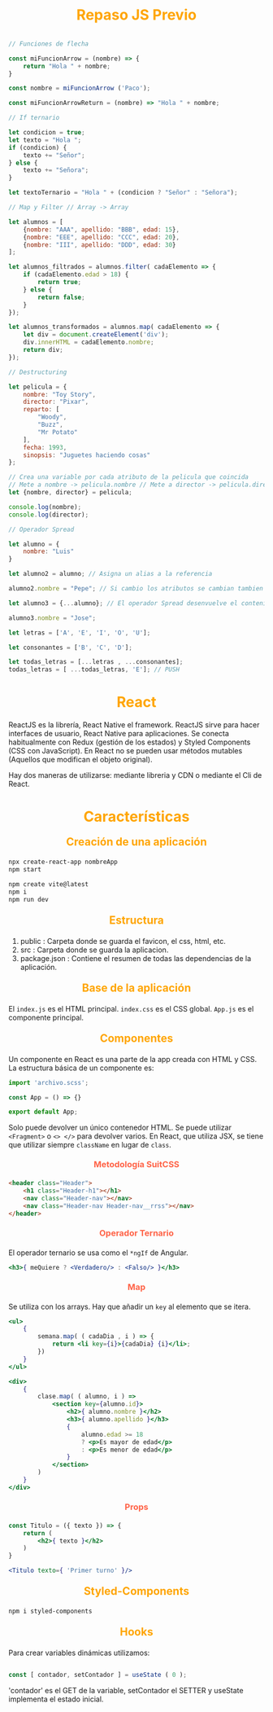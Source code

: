<style>
    .titulo {
        font-size: 20px;
    }
    h1 {
        text-align: center;
        font-weight: bold;
        color: orange;
    }
    h2 {
        font-weight: bold;
        text-align: center;
        margin: 20px;
        color: orange;
    }
    h3 {
        color: tomato;
        text-align: center;
        margin: 20px;
    }
    h4 {
        color: tomato;
        text-align: center;
        margin: 20px;
    }
    i {
        font-weight: bold;
    }
</style>

# Repaso JS Previo

```js

// Funciones de flecha

const miFuncionArrow = (nombre) => {
    return "Hola " + nombre;
}

const nombre = miFuncionArrow ('Paco');

const miFuncionArrowReturn = (nombre) => "Hola " + nombre;

// If ternario

let condicion = true;
let texto = "Hola ";
if (condicion) {
    texto += "Señor";
} else {
    texto += "Señora";
}

let textoTernario = "Hola " + (condicion ? "Señor" : "Señora");

// Map y Filter // Array -> Array

let alumnos = [
    {nombre: "AAA", apellido: "BBB", edad: 15},
    {nombre: "EEE", apellido: "CCC", edad: 20},
    {nombre: "III", apellido: "DDD", edad: 30}
];

let alumnos_filtrados = alumnos.filter( cadaElemento => {
    if (cadaElemento.edad > 18) {
        return true;
    } else {
        return false;
    }
});

let alumnos_transformados = alumnos.map( cadaElemento => {
    let div = document.createElement('div');
    div.innerHTML = cadaElemento.nombre;
    return div;
});

// Destructuring

let pelicula = {
    nombre: "Toy Story",
    director: "Pixar",
    reparto: [
        "Woody",
        "Buzz",
        "Mr Potato"
    ],
    fecha: 1993,
    sinopsis: "Juguetes haciendo cosas"
};

// Crea una variable por cada atributo de la pelicula que coincida
// Mete a nombre -> pelicula.nombre // Mete a director -> pelicula.director
let {nombre, director} = pelicula;

console.log(nombre);
console.log(director);

// Operador Spread

let alumno = {
    nombre: "Luis"
}

let alumno2 = alumno; // Asigna un alias a la referencia

alumno2.nombre = "Pepe"; // Si cambio los atributos se cambian tambien en el primero

let alumno3 = {...alumno}; // El operador Spread desenvuelve el contenido y lo asigna a una variable

alumno3.nombre = "Jose";

let letras = ['A', 'E', 'I', 'O', 'U'];

let consonantes = ['B', 'C', 'D'];

let todas_letras = [...letras , ...consonantes];
todas_letras = [ ...todas_letras, 'E']; // PUSH

```

# React

ReactJS es la librería, React Native el framework. ReactJS sirve para hacer interfaces de usuario, React Native para aplicaciones.
Se conecta habitualmente con Redux (gestión de los estados) y Styled Components (CSS con JavaScript).
En React no se pueden usar métodos mutables (Aquellos que modifican el objeto original).

Hay dos maneras de utilizarse: mediante libreria y CDN o mediante el Cli de React.

# Características

## Creación de una aplicación

```bash
npx create-react-app nombreApp        
npm start

npm create vite@latest
npm i
npm run dev
```

## Estructura

1. public       : Carpeta donde se guarda el favicon, el css, html, etc.
2. src          : Carpeta donde se guarda la aplicacion.
3. package.json : Contiene el resumen de todas las dependencias de la aplicación.

## Base de la aplicación

El `index.js` es el HTML principal. `index.css` es el CSS global. `App.js` es el componente principal.

## Componentes

Un componente en React es una parte de la app creada con HTML y CSS. La estructura básica de un componente es:

```js
import 'archivo.scss';

const App = () => {}

export default App;
```

Solo puede devolver un único contenedor HTML. Se puede utilizar `<Fragment>` o `<> </>` para devolver varios.
En React, que utiliza JSX, se tiene que utilizar siempre `className` en lugar de `class`.

### Metodología SuitCSS

```html
<header class="Header">
    <h1 class="Header-h1"></h1>
    <nav class="Header-nav"></nav>
    <nav class="Header-nav Header-nav__rrss"></nav>
</header>
```

### Operador Ternario

El operador ternario se usa como el `*ngIf` de Angular. 

```jsx
<h3>{ meQuiere ? <Verdadero/> : <Falso/> }</h3>
```

### Map

Se utiliza con los arrays. Hay que añadir un `key` al elemento que se itera.

```jsx
<ul>
    { 
        semana.map( ( cadaDia , i ) => {
            return <li key={i}>{cadaDia} {i}</li>;
        }) 
    }
</ul>

<div>
    {
        clase.map( ( alumno, i ) => 
            <section key={alumno.id}>
                <h2>{ alumno.nombre }</h2>
                <h3>{ alumno.apellido }</h3>
                {
                    alumno.edad >= 18 
                    ? <p>Es mayor de edad</p>
                    : <p>Es menor de edad</p>
                }
            </section>
        )
    }
</div>
```

### Props

```jsx
const Titulo = ({ texto }) => {
    return (
        <h2>{ texto }</h2>
    )
}

<Titulo texto={ 'Primer turno' }/>
```

## Styled-Components

```bash
npm i styled-components
```

## Hooks

Para crear variables dinámicas utilizamos:

```js

const [ contador, setContador ] = useState ( 0 );

```

'contador' es el GET de la variable, setContador el SETTER y useState implementa el estado inicial.


